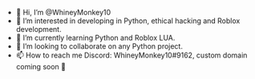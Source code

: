 - 👋 Hi, I’m @WhineyMonkey10
- 👀 I’m interested in developing in Python, ethical hacking and Roblox development.
- 🌱 I’m currently learning Python and Roblox LUA.
- 💞️ I’m looking to collaborate on any Python project.
- 📫 How to reach me Discord: WhineyMonkey10#9162, custom domain coming soon 👀
